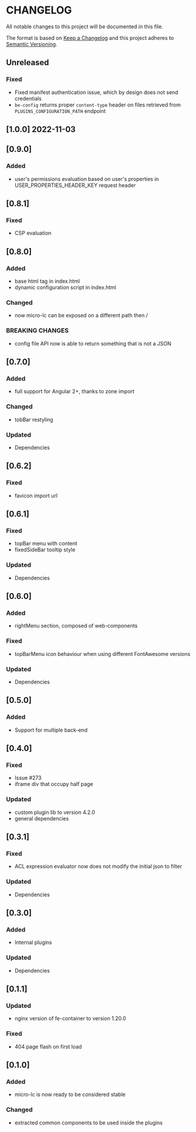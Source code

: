 # CHANGELOG

All notable changes to this project will be documented in this file.

The format is based on [Keep a Changelog](http://keepachangelog.com/en/1.0.0/)
and this project adheres to [Semantic Versioning](http://semver.org/spec/v2.0.0.html).

## Unreleased

### Fixed

- Fixed manifest authentication issue, which by design does not send credentials
- `be-config` returns proper `content-type` header on files retrieved from `PLUGINS_CONFIGURATION_PATH` endpoint

## [1.0.0] 2022-11-03

## [0.9.0]

### Added

- user's permissions evaluation based on user's properties in USER_PROPERTIES_HEADER_KEY request header

## [0.8.1]

### Fixed

- CSP evaluation

## [0.8.0]

### Added

- base html tag in index.html
- dynamic configuration script in index.html

### Changed

- now micro-lc can be exposed on a different path then /

### BREAKING CHANGES

- config file API now is able to return something that is not a JSON

## [0.7.0]

### Added

- full support for Angular 2+, thanks to zone import

### Changed

- tobBar restyling

### Updated

- Dependencies

## [0.6.2]

### Fixed

- favicon import url

## [0.6.1]

### Fixed

- topBar menu with content
- fixedSideBar tooltip style

### Updated

- Dependencies

## [0.6.0]

### Added

- rightMenu section, composed of web-components

### Fixed

- topBarMenu icon behaviour when using different FontAwesome versions

### Updated

- Dependencies

## [0.5.0]

### Added

- Support for multiple back-end

## [0.4.0]

### Fixed

- Issue #273
- iframe div that occupy half page

### Updated

- custom plugin lib to version 4.2.0
- general dependencies

## [0.3.1]

### Fixed

- ACL expression evaluator now does not modify the initial json to filter

### Updated

- Dependencies

## [0.3.0]

### Added

- Internal plugins

### Updated

- Dependencies

## [0.1.1]

### Updated

- nginx version of fe-container to version 1.20.0

### Fixed

- 404 page flash on first load

## [0.1.0]

### Added

- micro-lc is now ready to be considered stable

### Changed

- extracted common components to be used inside the plugins
